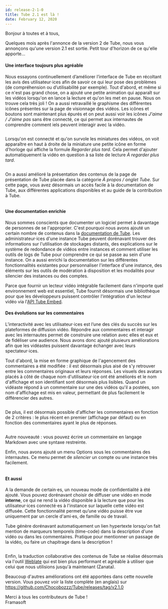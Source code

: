 ```yaml
---
id: release-2-1-0
title: Tube 2.1 est là !
date: February 12, 2020
---
```


<p>Bonjour à toutes et à tous,</p><p>Quelques mois après l'annonce de la version 2 de Tube, nous vous annonçons qu'une version 2.1 est sortie. Petit tour d'horizon de ce qu'elle apporte...</p><h4>Une interface toujours plus agréable</h4><p>Nous essayons continuellement d’améliorer l’interface de Tube en récoltant les avis des utilisateur⋅ices afin de savoir ce qui leur pose des problèmes (de compréhension ou d’utilisabilité par exemple). Tout d'abord, et même si ce n'est pas grand chose, on a ajouté une petite animation qui apparaît sur les vidéos lorsqu'on en lance la lecture et qu'on les met en pause. Nous on trouve cela très joli ! On a aussi retravaillé le graphisme des différentes icônes présentes sur la page de visionnage des vidéos. Les icônes et boutons sont maintenant plus épurés et on peut aussi voir les icônes <em>J'aime / J'aime pas</em> sans être connecté, ce qui permet aux internautes de comprendre comment iels peuvent interagir avec la vidéo.</p><figure><img loading="lazy" src="/img/news/release-2.1/fr/icons-ui.png" alt=""></figure><p>Lorsqu'on est connecté et qu'on survole les miniatures des vidéos, on voit apparaître en haut à droite de la miniature une petite icône en forme d'horloge qui affiche la formule <em>Regarder plus tard</em>. Cela permet d'ajouter automatiquement la vidéo en question à sa liste de lecture <em>À regarder plus tard</em>.</p><figure><img loading="lazy" src="/img/news/release-2.1/fr/watch-later.png" alt=""></figure><p>On a aussi amélioré la présentation des contenus de la page de présentation de Tube placée dans la catégorie <em>À propos / onglet Tube</em>. Sur cette page, vous avez désormais un accès facile à la documentation de Tube, aux différentes applications disponibles et au guide de la contribution à Tube.</p><figure><img loading="lazy" src="/img/news/release-2.1/fr/about.png" alt=""></figure><h4>Une documentation enrichie</h4><p>Nous sommes conscients que documenter un logiciel permet à davantage de personnes de se l'approprier. C'est pourquoi nous avons ajouté un certain nombre de contenus dans la <a href="https://tube.docs.imzqqq.top" target="_blank">documentation de Tube</a>. Les administrateur⋅ices d'une instance Tube peuvent dorénavant trouver des informations sur l'utilisation de stockages distants, des explications sur le système de redondance de vidéos entre instances et comment utiliser les outils de logs de Tube pour comprendre ce qui se passe au sein d'une instance. On a aussi enrichi la documentation sur les différentes fonctionnalités existantes pour personnaliser l'interface d'une instance, des éléments sur les outils de modération à disposition et les modalités pour silencier des instances ou des comptes.</p><p>Parce que fournir un lecteur vidéo intégrable facilement dans n'importe quel environnement web est essentiel, Tube fournit désormais une bibliothèque pour que les développeurs puissent contrôler l'intégration d'un lecteur vidéo via l'<a href="https://tube.docs.imzqqq.top/api-embed-player" target="_blank">API Tube Embed</a>.</p><h4>Des évolutions sur les commentaires</h4><p>L’interactivité avec les utilisateur⋅ices est l’une des clés du succès sur les plateformes de diffusion vidéo. Répondre aux commentaires et interagir avec les internautes permet de construire une relation avec elles et eux et de fidéliser une audience. Nous avons donc ajouté plusieurs améliorations afin que les vidéastes puissent davantage échanger avec leurs spectateur⋅ices.</p><p>Tout d'abord, la mise en forme graphique de l'agencement des commentaires a été modifiée : il est désormais plus aisé de s'y retrouver entre les commentaires originaux et leurs réponses. Les visuels des avatars placés à côté de chaque nom d'utilisateur⋅ice ont été améliorés et le nom d'affichage et son identifiant sont désormais plus lisibles. Quand un vidéaste répond à un commentaire sur une des vidéos qu'il a postées, son nom d'affichage est mis en valeur, permettant de plus facilement le différencier des autres.</p><figure><img loading="lazy" src="/img/news/release-2.1/fr/comments-ui.png" alt=""></figure><p>De plus, il est désormais possible d'afficher les commentaires en fonction de 2 critères : le plus récent en premier (affichage par défaut) ou en fonction des commentaires ayant le plus de réponses.</p><figure><img loading="lazy" src="/img/news/release-2.1/fr/comments-sort.png" alt=""></figure><p>Autre nouveauté : vous pouvez écrire un commentaire en langage Markdown avec une syntaxe restreinte.</p><p>Enfin, nous avons ajouté un menu Options sous les commentaires des internautes. Ce menu permet de <em>silencier</em> un compte ou une instance très facilement.</p><figure><img loading="lazy" src="/img/news/release-2.1/fr/comments-options.png" alt=""></figure><h4>Et aussi</h4><p>A la demande de certain⋅es, un nouveau mode de confidentialité à été ajouté. Vous pouvez dorénavant choisir de diffuser une vidéo en mode <strong>interne</strong>, ce qui ne rend la vidéo disponible à la lecture que pour les utilisateur⋅ices connecté⋅es à l'instance sur laquelle cette vidéo est diffusée. Cette fonctionnalité permet qu’une vidéo puisse être vue uniquement par un cercle d'ami⋅es, de famille ou de travail.</p><p>Tube génère dorénavant automatiquement un lien hypertexte lorsqu'on fait mention de marqueurs temporels (time-code) dans la description d'une vidéo ou dans les commentaires. Pratique pour mentionner un passage de la vidéo, ou faire un chapitrage dans la description !</p><figure><img loading="lazy" src="/img/news/release-2.1/fr/timecode.png" alt=""></figure><p>Enfin, la traduction collaborative des contenus de Tube se réalise désormais via l'outil <a href="https://weblate.framasoft.org/projects/tube/" target="_blank" rel="noreferrer noopener">Weblate</a> qui est bien plus performant et agréable à utiliser que celui que nous utilisions jusqu'à maintenant (Zanata).</p><p>Beaucoup d'autres améliorations ont été apportées dans cette nouvelle version. Vous pouvez voir la liste complète (en anglais) sur <a href="https://github.com/Chocobozzz/Tube/releases/tag/v2.1.0" target="_blank" rel="noopener noreferrer">https://github.com/Chocobozzz/Tube/releases/tag/v2.1.0</a></p><p><span>Merci à tous les contributeurs de Tube !</span><br> Framasoft </p>
